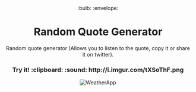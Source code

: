 <div align="center">:bulb: :envelope:<div>
<h1 align="center">Random Quote Generator</h1>
<p align="center">Random quote generator (Allows you to listen to the quote, copy it or share it on twitter).</p>
<h3 align="center">Try it! :clipboard: :sound: http://i.imgur.com/tXSoThF.png</h3>
<img alt="WeatherApp" src="https://user-images.githubusercontent.com/82126168/204148378-5f67d7fe-14a9-4a92-b888-d60b7e1c1a02.png">
